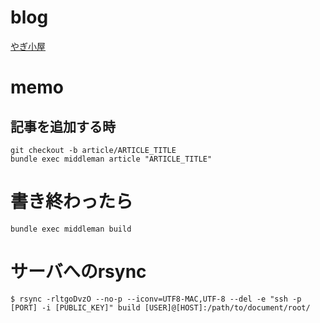 # blog
[やぎ小屋](http://blog.yagi2.com)

# memo
## 記事を追加する時
`git checkout -b article/ARTICLE_TITLE`  
`bundle exec middleman article "ARTICLE_TITLE"`

# 書き終わったら
`bundle exec middleman build` 

# サーバへのrsync
`$ rsync -rltgoDvzO --no-p --iconv=UTF8-MAC,UTF-8 --del -e "ssh -p [PORT] -i [PUBLIC_KEY]" build [USER]@[HOST]:/path/to/document/root/` 